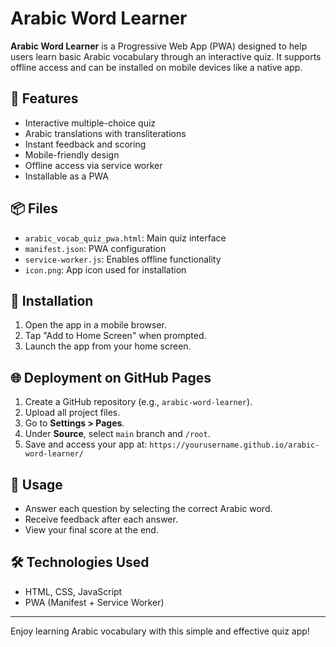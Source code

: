 
# Arabic Word Learner

**Arabic Word Learner** is a Progressive Web App (PWA) designed to help users learn basic Arabic vocabulary through an interactive quiz. It supports offline access and can be installed on mobile devices like a native app.

## 🌟 Features
- Interactive multiple-choice quiz
- Arabic translations with transliterations
- Instant feedback and scoring
- Mobile-friendly design
- Offline access via service worker
- Installable as a PWA

## 📦 Files
- `arabic_vocab_quiz_pwa.html`: Main quiz interface
- `manifest.json`: PWA configuration
- `service-worker.js`: Enables offline functionality
- `icon.png`: App icon used for installation

## 🚀 Installation
1. Open the app in a mobile browser.
2. Tap "Add to Home Screen" when prompted.
3. Launch the app from your home screen.

## 🌐 Deployment on GitHub Pages
1. Create a GitHub repository (e.g., `arabic-word-learner`).
2. Upload all project files.
3. Go to **Settings > Pages**.
4. Under **Source**, select `main` branch and `/root`.
5. Save and access your app at:
   `https://yourusername.github.io/arabic-word-learner/`

## 📱 Usage
- Answer each question by selecting the correct Arabic word.
- Receive feedback after each answer.
- View your final score at the end.

## 🛠️ Technologies Used
- HTML, CSS, JavaScript
- PWA (Manifest + Service Worker)

---
Enjoy learning Arabic vocabulary with this simple and effective quiz app!
